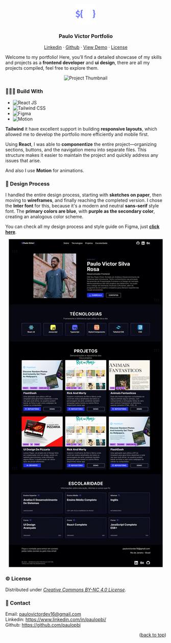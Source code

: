 <a id="readme-top"></a>

<div align="center">
    <img src="./src/assets/favicon.svg" alt="Logo" width="64" height="64">
  
  <h3 align="center">Paulo Victor Portfolio</h3>

  <p align="center">
    <a href="https://www.linkedin.com/in/paulopbi/" target="_blank">Linkedin</a>
    ·
    <a href="https://github.com/paulopbi" target="_blank">Github</a>
    ·
    <a href="https://paulopbi.github.io/portfolio/">View Demo</a>
    ·
    <a href="/LICENSE">License</a>
  </p>
</div>

Welcome to my portfolio!
Here, you’ll find a detailed showcase of my skills and projects as a **frontend developer** and **ui design**,
there are all my projects compiled, feel free to explore them.

<p href="" align="center">
<img src="./src/assets/thumbnail.png" alt="Project Thumbnail">
</p>

### 👨🏾‍💻 Build With

- ![React JS](https://img.shields.io/badge/React-20232A?style=for-the-badge&logo=react)
- ![Tailwind CSS](https://img.shields.io/badge/Tailwind-20232A?style=for-the-badge&logo=tailwindcss)
- ![Figma](https://img.shields.io/badge/Figma-20232A?style=for-the-badge&logo=figma)
- ![Motion](https://img.shields.io/badge/Motion-20232A?style=for-the-badge&logo=framer)

**Tailwind** it have excellent support in building **responsive layouts**, which allowed me to develop the portfolio more efficiently and mobile first. <br>

Using **React**, I was able to **componentize** the entire project—organizing sections, buttons, and the navigation menu into separate files. This structure makes it easier to maintain the project and quickly address any issues that arise. <br>

And also I use **Motion** for animations.

### 🎨 Design Process

I handled the entire design process, starting with **sketches on paper**, then moving to **wireframes**, and finally reaching the completed version.
I chose the **Inter font** for this, because it's a modern and neutral **sans-serif** style font.
The **primary colors are blue**, with **purple as the secondary color**, creating an analogous color scheme.

You can check all my design process and style guide on Figma, just [**click here**](https://www.figma.com/design/8LpoYdQecW9xspjLaksY7R/Portfolio?m=auto&t=Q8CjFiHoPK3qlAVF-1).

<p align="center">
  <img src="./src/assets/desktop_layout.png" alt="Desktop layout design preview">
</p>

### © License

Distributed under [_Creative Commons BY-NC 4.0 License_](/LICENSE).

### 📩 Contact

Email: paulovictordev16@gmail.com <br>
Linkedin: https://www.linkedin.com/in/paulopbi/ <br>
Github: https://github.com/paulopbi <br>

<p align="right">(<a href="#readme-top">back to top</a>)</p>
